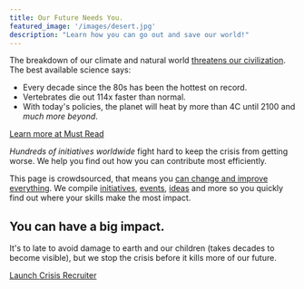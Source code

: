 ```yaml
---
title: Our Future Needs You.
featured_image: '/images/desert.jpg'
description: "Learn how you can go out and save our world!"
---
```


The breakdown of our climate and natural world [threatens our civilization](https://rebellion.earth/the-truth/the-emergency). The best available science says:

* Every decade since the 80s has been the hottest on record.
* Vertebrates die out 114x faster than normal.
* With today's policies, the planet will heat by more than 4C until 2100 and _much more beyond_.

<a href="/must-read" class="button">Learn more at <span class="button-text-highlight">Must Read</span></a>

*Hundreds of initiatives worldwide* fight hard to keep the crisis from getting worse.
We help you find out how you can contribute most efficiently.

This page is crowdsourced, that means you [can change and improve everything](contribute). We compile [initiatives](initiatives), [events](conferences), [ideas](ideas) and more so you quickly find out where your skills make the most impact.

## You can have a big impact.

It's to late to avoid damage to earth and our children (takes decades to become visible), but we stop the crisis before it kills more of our future.

<a href="https://www.crisisfighters.org/initiatives/ideas/" class="button button-primary">Launch <span class="button-text-highlight">Crisis Recruiter</span></a>